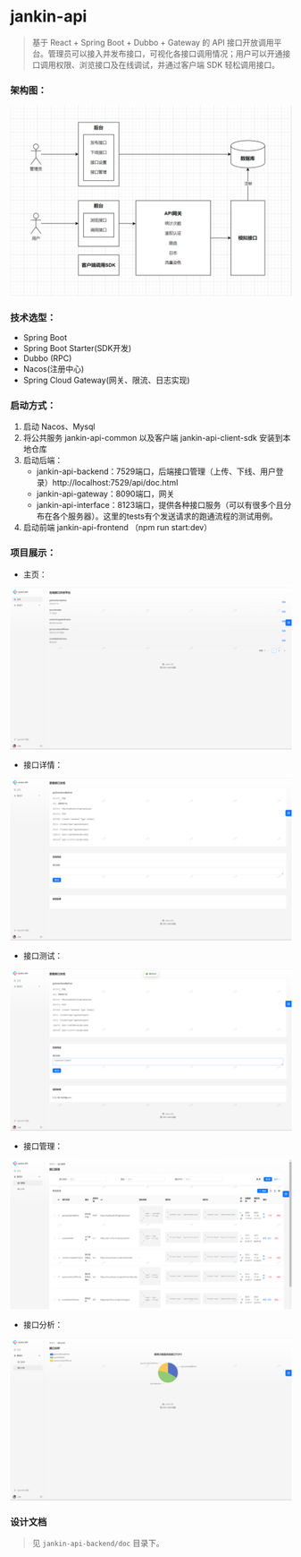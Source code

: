 # jankin-api
> 基于 React + Spring Boot + Dubbo + Gateway 的 API 接口开放调用平台。管理员可以接入并发布接口，可视化各接口调用情况；用户可以开通接口调用权限、浏览接口及在线调试，并通过客户端 SDK 轻松调用接口。



### 架构图：

![1700585249489](README.assets/1700585249489.png)



### 技术选型：

- Spring Boot
- Spring Boot Starter(SDK开发)
- Dubbo (RPC)
- Nacos(注册中心)
- Spring Cloud Gateway(网关、限流、日志实现)



### 启动方式：

1. 启动 Nacos、Mysql
2. 将公共服务 jankin-api-common 以及客户端 jankin-api-client-sdk 安装到本地仓库
3. 启动后端：
   - jankin-api-backend：7529端口，后端接口管理（上传、下线、用户登录）http://localhost:7529/api/doc.html
   - jankin-api-gateway：8090端口，网关
   - jankin-api-interface：8123端口，提供各种接口服务（可以有很多个且分布在各个服务器）。这里的tests有个发送请求的跑通流程的测试用例。
4. 启动前端 jankin-api-frontend （npm run start:dev）



### 项目展示：

- 主页：

![1700978265493](README.assets/1700978265493.png)

- 接口详情：

![1700978288426](README.assets/1700978288426.png)

- 接口测试：

![1700978349476](README.assets/1700978349476.png)

- 接口管理：

![1700978455552](README.assets/1700978455552.png)

- 接口分析：

![1700978473396](README.assets/1700978473396.png)



### 设计文档

> 见 `jankin-api-backend/doc` 目录下。